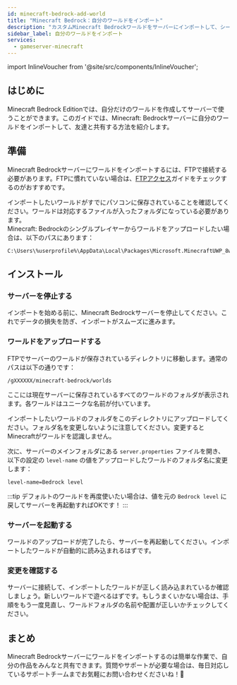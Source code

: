 ```yaml
---
id: minecraft-bedrock-add-world
title: "Minecraft Bedrock：自分のワールドをインポート"
description: "カスタムMinecraft Bedrockワールドをサーバーにインポートして、シームレスなマルチプレイヤー体験を楽しむ方法をチェック → 今すぐ詳しく見る"
sidebar_label: 自分のワールドをインポート
services:
  - gameserver-minecraft
---
```


import InlineVoucher from '@site/src/components/InlineVoucher';

## はじめに
Minecraft Bedrock Editionでは、自分だけのワールドを作成してサーバーで使うことができます。このガイドでは、Minecraft: Bedrockサーバーに自分のワールドをインポートして、友達と共有する方法を紹介します。

<InlineVoucher />

## 準備

Minecraft Bedrockサーバーにワールドをインポートするには、FTPで接続する必要があります。FTPに慣れていない場合は、[FTPアクセス](gameserver-ftpaccess.md)ガイドをチェックするのがおすすめです。

インポートしたいワールドがすでにパソコンに保存されていることを確認してください。ワールドは対応するファイルが入ったフォルダになっている必要があります。  
Minecraft: Bedrockのシングルプレイヤーからワールドをアップロードしたい場合は、以下のパスにあります：
```
C:\Users\%userprofile%\AppData\Local\Packages\Microsoft.MinecraftUWP_8wekyb3d8bbwe\LocalState\games\com.mojang\minecraftWorlds
```

## インストール

### サーバーを停止する

インポートを始める前に、Minecraft Bedrockサーバーを停止してください。これでデータの損失を防ぎ、インポートがスムーズに進みます。

### ワールドをアップロードする

FTPでサーバーのワールドが保存されているディレクトリに移動します。通常のパスは以下の通りです：

```
/gXXXXXX/minecraft-bedrock/worlds
```

ここには現在サーバーに保存されているすべてのワールドのフォルダが表示されます。各ワールドはユニークな名前が付いています。

インポートしたいワールドのフォルダをこのディレクトリにアップロードしてください。フォルダ名を変更しないように注意してください。変更するとMinecraftがワールドを認識しません。

次に、サーバーのメインフォルダにある `server.properties` ファイルを開き、以下の設定の `level-name` の値をアップロードしたワールドのフォルダ名に変更します：

```
level-name=Bedrock level
```
:::tip
デフォルトのワールドを再度使いたい場合は、値を元の `Bedrock level` に戻してサーバーを再起動すればOKです！
:::

### サーバーを起動する

ワールドのアップロードが完了したら、サーバーを再起動してください。インポートしたワールドが自動的に読み込まれるはずです。

### 変更を確認する

サーバーに接続して、インポートしたワールドが正しく読み込まれているか確認しましょう。新しいワールドで遊べるはずです。もしうまくいかない場合は、手順をもう一度見直し、ワールドフォルダの名前や配置が正しいかチェックしてください。

## まとめ

Minecraft Bedrockサーバーにワールドをインポートするのは簡単な作業で、自分の作品をみんなと共有できます。質問やサポートが必要な場合は、毎日対応しているサポートチームまでお気軽にお問い合わせくださいね！🙂

<InlineVoucher />